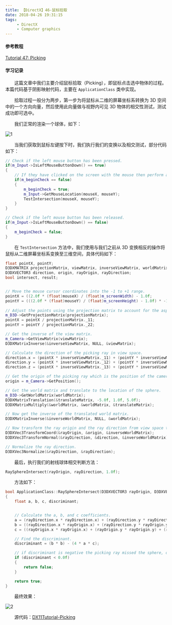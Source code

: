 ```yaml
---
title: 【DirectX】46-鼠标拾取
date: 2018-04-26 19:31:15
tags:
	 - DirectX
	 - Computer graphics
---
```


#### 参考教程

[Tutorial 47: Picking](http://www.rastertek.com/dx11tut47.html)

#### 学习记录

&emsp;&emsp;这篇文章中我们主要介绍鼠标拾取（Picking），即鼠标点击选中物体的过程。本篇代码基于阴影映射代码，主要在 `ApplicationClass` 类中实现。

<!--more-->

&emsp;&emsp;拾取过程一般分为两步，第一步为将鼠标从二维的屏幕坐标系转换为 3D 空间中的一个方向向量，然后使用此向量做与视野内可见 3D 物体的相交性测试，测试成功即可选中。

&emsp;&emsp;我们正常的渲染一个球体，如下：

![1](https://image.ibb.co/dHPpBx/image.png)

&emsp;&emsp;当我们获取到鼠标左键按下时，我们执行我们的变换以及相交测试，部分代码如下：

```c++
// Check if the left mouse button has been pressed.
if(m_Input->IsLeftMouseButtonDown() == true)
{
	// If they have clicked on the screen with the mouse then perform an intersection test.
	if(m_beginCheck == false)
	{
		m_beginCheck = true;
		m_Input->GetMouseLocation(mouseX, mouseY);
		TestIntersection(mouseX, mouseY);
	}
}

// Check if the left mouse button has been released.
if(m_Input->IsLeftMouseButtonDown() == false)
{
	m_beginCheck = false;
}
```

&emsp;&emsp;在 `TestIntersection` 方法中，我们使用与我们之前从 3D 变换相反的操作将鼠标从二维屏幕坐标系变换至三维空间，具体代码如下：

```c++
float pointX, pointY;
D3DXMATRIX projectionMatrix, viewMatrix, inverseViewMatrix, worldMatrix, translateMatrix, inverseWorldMatrix;
D3DXVECTOR3 direction, origin, rayOrigin, rayDirection;
bool intersect, result;


// Move the mouse cursor coordinates into the -1 to +1 range.
pointX = ((2.0f * (float)mouseX) / (float)m_screenWidth) - 1.0f;
pointY = (((2.0f * (float)mouseY) / (float)m_screenHeight) - 1.0f) * -1.0f;
	
// Adjust the points using the projection matrix to account for the aspect ratio of the viewport.
m_D3D->GetProjectionMatrix(projectionMatrix);
pointX = pointX / projectionMatrix._11;
pointY = pointY / projectionMatrix._22;

// Get the inverse of the view matrix.
m_Camera->GetViewMatrix(viewMatrix);
D3DXMatrixInverse(&inverseViewMatrix, NULL, &viewMatrix);

// Calculate the direction of the picking ray in view space.
direction.x = (pointX * inverseViewMatrix._11) + (pointY * inverseViewMatrix._21) + inverseViewMatrix._31;
direction.y = (pointX * inverseViewMatrix._12) + (pointY * inverseViewMatrix._22) + inverseViewMatrix._32;
direction.z = (pointX * inverseViewMatrix._13) + (pointY * inverseViewMatrix._23) + inverseViewMatrix._33;

// Get the origin of the picking ray which is the position of the camera.
origin = m_Camera->GetPosition();

// Get the world matrix and translate to the location of the sphere.
m_D3D->GetWorldMatrix(worldMatrix);
D3DXMatrixTranslation(&translateMatrix, -5.0f, 1.0f, 5.0f);
D3DXMatrixMultiply(&worldMatrix, &worldMatrix, &translateMatrix); 

// Now get the inverse of the translated world matrix.
D3DXMatrixInverse(&inverseWorldMatrix, NULL, &worldMatrix);

// Now transform the ray origin and the ray direction from view space to world space.
D3DXVec3TransformCoord(&rayOrigin, &origin, &inverseWorldMatrix);
D3DXVec3TransformNormal(&rayDirection, &direction, &inverseWorldMatrix);

// Normalize the ray direction.
D3DXVec3Normalize(&rayDirection, &rayDirection);
```

 &emsp;&emsp;最后，执行我们的射线球体相交判断方法：

```c++
RaySphereIntersect(rayOrigin, rayDirection, 1.0f);
```

&emsp;&emsp;方法如下：

```c++
bool ApplicationClass::RaySphereIntersect(D3DXVECTOR3 rayOrigin, D3DXVECTOR3 rayDirection, float radius)
{
	float a, b, c, discriminant;


	// Calculate the a, b, and c coefficients.
	a = (rayDirection.x * rayDirection.x) + (rayDirection.y * rayDirection.y) + (rayDirection.z * rayDirection.z);
	b = ((rayDirection.x * rayOrigin.x) + (rayDirection.y * rayOrigin.y) + (rayDirection.z * rayOrigin.z)) * 2.0f;
	c = ((rayOrigin.x * rayOrigin.x) + (rayOrigin.y * rayOrigin.y) + (rayOrigin.z * rayOrigin.z)) - (radius * radius);

	// Find the discriminant.
	discriminant = (b * b) - (4 * a * c);

	// if discriminant is negative the picking ray missed the sphere, otherwise it intersected the sphere.
	if (discriminant < 0.0f)
	{
		return false;
	}

	return true;
}
```

&emsp;&emsp;最终效果：

![2](https://image.ibb.co/isnHWx/image.png)

&emsp;&emsp;源代码：[DX11Tutorial-Picking](https://github.com/KsGin/DX11Tutorial/tree/master/DX11Tutorial-Picking)